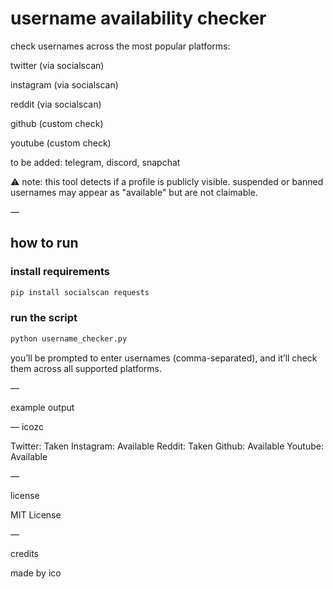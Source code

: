 # username availability checker

check usernames across the most popular platforms:

twitter (via socialscan)

instagram (via socialscan)

reddit (via socialscan)

github (custom check)

youtube (custom check)

to be added: telegram, discord, snapchat

⚠️ note: this tool detects if a profile is publicly visible.
suspended or banned usernames may appear as "available" but are not claimable.

—

## how to run

### install requirements
```bash 
pip install socialscan requests
```

### run the script
```bash
python username_checker.py
```

you’ll be prompted to enter usernames (comma-separated), and it’ll check them across all supported platforms.

—

example output

— icozc

  Twitter: Taken
  Instagram: Available
  Reddit: Taken
  Github: Available
  Youtube: Available

—

license

MIT License

—

credits

made by ico
